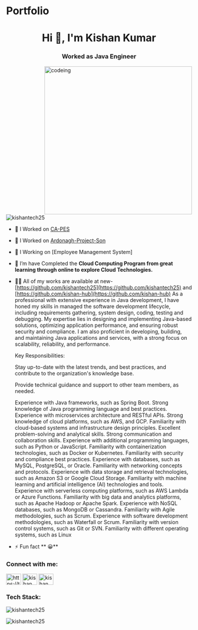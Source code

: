 # Portfolio
   
  <h1 align="center">Hi 👋, I'm Kishan Kumar</h1>
<h3 align="center">Worked as Java Engineer </h3>

<img align="right" alt="codeing" width="400" src="https://www.sarvika.com/wp-content/uploads/2021/03/Backend-Developer-Python-GIF-Dribble.gif"/>

<p align="left"> <img src="https://komarev.com/ghpvc/?username=kishantech25&label=Profile%20views&color=0e75b6&style=flat" alt="kishantech25" /> </p>

- 🔭 I Worked on [CA-PES](https://www.curriculumassociates.com/)
- 🔭 I Worked on [Ardonagh-Project-Son](https://www.ardonagh.com/)
- 🔭 I Working on [Employee Management System]

- 🌱 I’m have Completed the  **Cloud Computing Program from great learning through online to explore Cloud Technologies.**

- 👨‍💻 All of my works are available at new-[https://github.com/kishantech25](https://github.com/kishantech25) and [https://github.com/kishan-hub](https://github.com/kishan-hub)
 As a professional with extensive experience in Java development, I have honed my skills in managed the software development lifecycle, including requirements gathering, system design, coding, testing and debugging. My expertise lies in designing and implementing Java-based solutions, optimizing application performance, and ensuring robust security and compliance. I am also proficient in developing, building, and maintaining Java applications and services, with a strong focus on scalability, reliability, and performance.

  Key Responsibilities:

  Stay up-to-date with the latest trends, and best practices, and contribute to the organization's knowledge base.

  Provide technical guidance and support to other team members, as needed.
 
  Experience with Java frameworks, such as Spring Boot.
  Strong knowledge of Java programming language and best practices.
  Experience with microservices architecture and RESTful APIs.
  Strong knowledge of cloud platforms, such as AWS, and GCP.
  Familiarity with cloud-based systems and infrastructure design principles.
  Excellent problem-solving and analytical skills.
  Strong communication and collaboration skills.
  Experience with additional programming languages, such as Python or JavaScript.
  Familiarity with containerization technologies, such as Docker or Kubernetes.
  Familiarity with security and compliance best practices.
  Experience with databases, such as MySQL, PostgreSQL, or Oracle.
  Familiarity with networking concepts and protocols.
  Experience with data storage and retrieval technologies, such as Amazon S3 or Google Cloud Storage.
  Familiarity with machine learning and artificial intelligence (AI) technologies and tools.
  Experience with serverless computing platforms, such as AWS Lambda or Azure Functions.
  Familiarity with big data and analytics platforms, such as Apache Hadoop or Apache Spark.
  Experience with NoSQL databases, such as MongoDB or Cassandra.
  Familiarity with Agile methodologies, such as Scrum.
  Experience with software development methodologies, such as Waterfall or Scrum.
  Familiarity with version control systems, such as Git or SVN.
  Familiarity with different operating systems, such as Linux



- ⚡ Fun fact ** 😀**

<h3 align="left">Connect with me:</h3>
<p align="left">
<a href="https://twitter.com/kishank49277438" target="blank"><img align="center" src="https://raw.githubusercontent.com/rahuldkjain/github-profile-readme-generator/master/src/images/icons/Social/twitter.svg" alt="https://twitter.com/kishank49277438" height="30" width="40" /></a>
<a href="www.linkedin.com/in/kishan-kumar-5494b923a" target="blank"><img align="center" src="https://raw.githubusercontent.com/rahuldkjain/github-profile-readme-generator/master/src/images/icons/Social/linked-in-alt.svg" alt="kishan kumar" height="30" width="40" /></a>
<a href="https://fb.com/kishan kumar" target="blank"><img align="center" src="https://raw.githubusercontent.com/rahuldkjain/github-profile-readme-generator/master/src/images/icons/Social/facebook.svg" alt="kishan kumar" height="30" width="40" /></a>
</p>

<h3 align="left">Tech Stack:</h3>

<p><img align="center" src="https://github-readme-stats.vercel.app/api/top-langs?username=kishantech25&show_icons=true&locale=en&layout=compact" alt="kishantech25" /></p>

<p><img align="center" src="https://github-readme-streak-stats.herokuapp.com/?user=kishan-hub&" alt="kishantech25" /></p>

